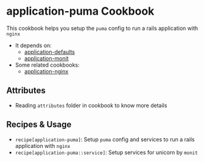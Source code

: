 application-puma Cookbook
============

This cookbook helps you setup the `puma` config to run a rails application with `nginx`
- It depends on:
  + [application-defaults](https://github.com/phanviet/chef-application-defaults.git)
  + [application-monit](https://github.com/phanviet/chef-application-monit.git)
- Some related cookbooks:
  + [application-nginx](https://github.com/phanviet/chef-application-nginx.git)

Attributes
----------
  + Reading `attributes` folder in cookbook to know more details

Recipes & Usage
-----
- `recipe[application-puma]`: Setup `puma` config and services to run a rails application with `nginx`
- `recipe[application-puma::service]`: Setup services for unicorn by `monit`
